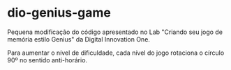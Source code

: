 # dio-genius-game
Pequena modificação do código apresentado no Lab "Criando seu jogo de memória estilo Genius"  da Digital Innovation One.

Para aumentar o nível de dificuldade, cada nível do jogo rotaciona o círculo 90º no sentido anti-horário.
